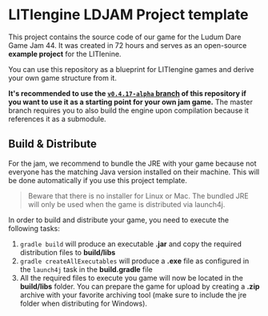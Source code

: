 # LITIengine LDJAM Project template
This project contains the source code of our game for the Ludum Dare Game Jam 44.
It was created in 72 hours and serves as an open-source **example project** for the LITIenine.

You can use this repository as a blueprint for LITIengine games and derive your own game structure from it.

**It's recommended to use the [`v0.4.17-alpha` branch](https://github.com/gurkenlabs/litiengine-ldjam44/tree/v0.4.17-alpha) of this repository if you want to use it as a starting point for your own jam game.** The master branch requires you to also build the engine upon compilation because it references it as a submodule.

## Build & Distribute
For the jam, we recommend to bundle the JRE with your game because not everyone has the matching Java version installed on
their machine. This will be done automatically if you use this project template. 

> Beware that there is no installer for Linux or Mac. The bundled JRE will only be used when the game is distributed via launch4j.

In order to build and distribute your game, you need to execute the following tasks:
1. `gradle build` will produce an executable **.jar** and copy the required distribution files to **build/libs**
2. `gradle createAllExecutables` will produce a **.exe** file as configured in the `launch4j` task in the **build.gradle** file
3. All the required files to execute you game will now be located in the **build/libs** folder. You can prepare the game for upload by
  creating a **.zip** archive with your favorite archiving tool (make sure to include the jre folder when distributing for Windows).
